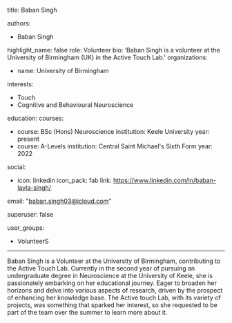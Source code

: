 
title: Baban Singh 
 
authors:
- Baban Singh 
 
highlight_name: false
role: Volunteer
bio: ‘Baban Singh is a volunteer at the University of Birmingham (UK) in the Active Touch Lab.'
organizations:
- name: University of Birmingham
 
interests:
- Touch
- Cognitive and Behavioural Neuroscience
 
education:
  courses:
  - course: BSc (Hons) Neuroscience
    institution: Keele University
    year: present
  - course: A-Levels
    institution: Central Saint Michael's Sixth Form
    year: 2022
 
 
social:
- icon: linkedin
  icon_pack: fab
  link: https://www.linkedin.com/in/baban-layla-singh/  


email: "baban.singh03@icloud.com"
 
 
superuser: false
 
user_groups:
- VolunteerS
---
Baban Singh is a Volunteer at the University of Birmingham, contributing to the Active Touch Lab. Currently in the second year of pursuing an undergraduate degree in Neuroscience at the University of Keele, she is passionately embarking on her educational journey. Eager to broaden her horizons and delve into various aspects of research, driven by the prospect of enhancing her knowledge base. The Active touch Lab, with its variety of projects, was something that sparked her interest, so she requested to be part of the team over the summer to learn more about it.






